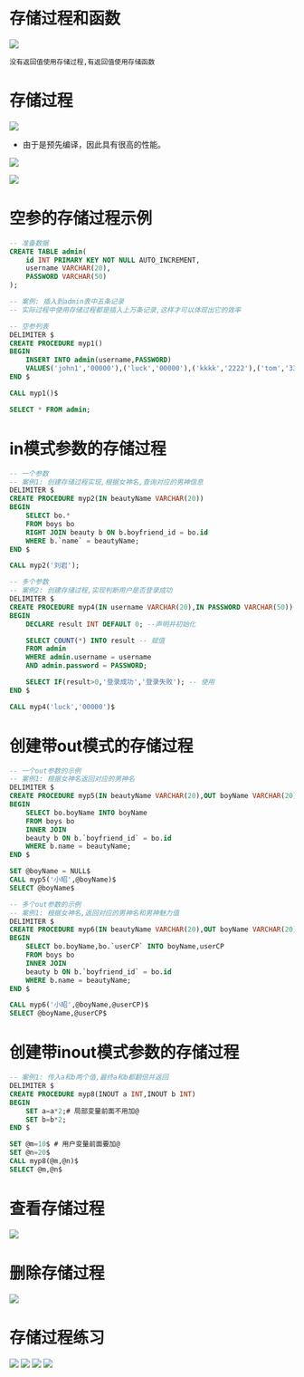 # 存储过程和函数

![](../pics/存储过程和函数.png)

    没有返回值使用存储过程,有返回值使用存储函数

# 存储过程

![](../pics/存储过程介绍.png)

- 由于是预先编译，因此具有很高的性能。

![](../pics/存储过程创建语法.png)

![](../pics/存储过程调用语法.png)

# 空参的存储过程示例

```sql
-- 准备数据
CREATE TABLE admin(
	id INT PRIMARY KEY NOT NULL AUTO_INCREMENT,
	username VARCHAR(20),
	PASSWORD VARCHAR(50)
);

-- 案例: 插入到admin表中五条记录
-- 实际过程中使用存储过程都是插入上万条记录,这样才可以体现出它的效率

-- 空参列表
DELIMITER $
CREATE PROCEDURE myp1()
BEGIN
	INSERT INTO admin(username,PASSWORD) 
	VALUES('john1','00000'),('luck','00000'),('kkkk','2222'),('tom','3333'),('king','5555');
END $

CALL myp1()$

SELECT * FROM admin;
```

# in模式参数的存储过程

```sql
-- 一个参数
-- 案例1: 创建存储过程实现,根据女神名,查询对应的男神信息
DELIMITER $
CREATE PROCEDURE myp2(IN beautyName VARCHAR(20))
BEGIN
	SELECT bo.*
	FROM boys bo 
	RIGHT JOIN beauty b ON b.boyfriend_id = bo.id
	WHERE b.`name` = beautyName;
END $

CALL myp2('刘岩');
```

```sql
-- 多个参数
-- 案例2: 创建存储过程,实现判断用户是否登录成功
DELIMITER $
CREATE PROCEDURE myp4(IN username VARCHAR(20),IN PASSWORD VARCHAR(50))
BEGIN
	DECLARE result INT DEFAULT 0; --声明并初始化

	SELECT COUNT(*) INTO result -- 赋值
	FROM admin
	WHERE admin.username = username
	AND admin.password = PASSWORD;

	SELECT IF(result>0,'登录成功','登录失败'); -- 使用
END $

CALL myp4('luck','00000')$
```

# 创建带out模式的存储过程

```sql
-- 一个out参数的示例
-- 案例1: 根据女神名返回对应的男神名
DELIMITER $
CREATE PROCEDURE myp5(IN beautyName VARCHAR(20),OUT boyName VARCHAR(20))
BEGIN
	SELECT bo.boyName INTO boyName
	FROM boys bo
	INNER JOIN
	beauty b ON b.`boyfriend_id` = bo.id
	WHERE b.name = beautyName;
END $

SET @boyName = NULL$
CALL myp5('小昭',@boyName)$
SELECT @boyName$
```

```sql
-- 多个out参数的示例
-- 案例1: 根据女神名,返回对应的男神名和男神魅力值
DELIMITER $
CREATE PROCEDURE myp6(IN beautyName VARCHAR(20),OUT boyName VARCHAR(20),OUT userCP INT)
BEGIN
	SELECT bo.boyName,bo.`userCP` INTO boyName,userCP
	FROM boys bo
	INNER JOIN
	beauty b ON b.`boyfriend_id` = bo.id
	WHERE b.name = beautyName;
END $

CALL myp6('小昭',@boyName,@userCP)$
SELECT @boyName,@userCP$
```

# 创建带inout模式参数的存储过程

```sql
-- 案例1: 传入a和b两个值,最终a和b都翻倍并返回
DELIMITER $
CREATE PROCEDURE myp8(INOUT a INT,INOUT b INT)
BEGIN
	SET a=a*2;# 局部变量前面不用加@
	SET b=b*2;
END $

SET @m=10$ # 用户变量前面要加@
SET @n=20$
CALL myp8(@m,@n)$
SELECT @m,@n$
```

# 查看存储过程

![](../pics/查看存储过程.png)

# 删除存储过程

![](../pics/删除存储过程.png)

# 存储过程练习

![](../pics/存储过程练习01.png)
![](../pics/存储过程练习02.png)
![](../pics/存储过程练习03.png)
![](../pics/存储过程练习04.png)